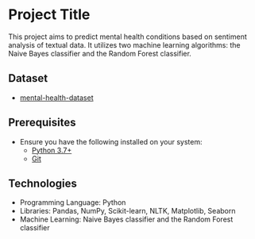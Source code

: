 
# Project Title

This project aims to predict mental health conditions based on sentiment analysis of textual data. It utilizes two machine learning algorithms: the Naive Bayes classifier and the Random Forest classifier.

## Dataset

- [mental-health-dataset](https://drive.google.com/file/d/1LSdvlH9s8QVaXqw5dph87cQYXsHmlY1j/view?usp=sharing)


## Prerequisites
- Ensure you have the following installed on your system:
  - [Python 3.7+](https://www.python.org/downloads/)
  - [Git](https://git-scm.com/)


## Technologies

- Programming Language: Python
- Libraries: Pandas, NumPy, Scikit-learn, NLTK, Matplotlib, Seaborn
- Machine Learning: Naive Bayes classifier and the Random Forest classifier



